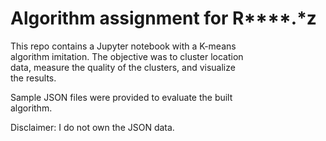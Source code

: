 # Algorithm assignment for R****.*z
  
This repo contains a Jupyter notebook with a K-means  
algorithm imitation. The objective was to cluster location  
data, measure the quality of the clusters, and visualize  
the results.  
  
Sample JSON files were provided to evaluate the built  
algorithm.  
  
Disclaimer: I do not own the JSON data.
